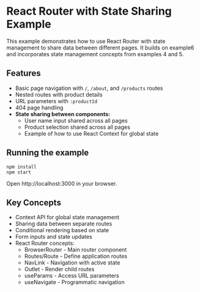 # React Router with State Sharing Example

This example demonstrates how to use React Router with state management to share data between different pages. It builds on example6 and incorporates state management concepts from examples 4 and 5.

## Features

- Basic page navigation with `/`, `/about`, and `/products` routes
- Nested routes with product details
- URL parameters with `:productId`
- 404 page handling
- **State sharing between components:**
  - User name input shared across all pages
  - Product selection shared across all pages
  - Example of how to use React Context for global state

## Running the example

```
npm install
npm start
```

Open http://localhost:3000 in your browser.

## Key Concepts

- Context API for global state management
- Sharing data between separate routes
- Conditional rendering based on state
- Form inputs and state updates
- React Router concepts:
  - BrowserRouter - Main router component
  - Routes/Route - Define application routes
  - NavLink - Navigation with active state
  - Outlet - Render child routes
  - useParams - Access URL parameters
  - useNavigate - Programmatic navigation 